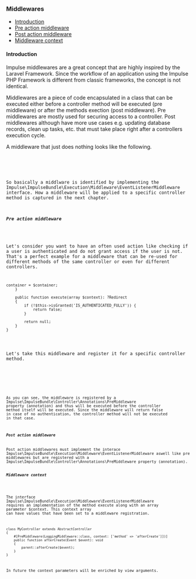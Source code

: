<h3 class="doc-title">Middlewares</h3>

- [Introduction](#introduction)
- [Pre action middleware](#pre-action-middleware)
- [Post action middleware](#post-action-middleware)
- [Middleware context](#middleware-context)

<h4><a id="introduction">Introduction</a></h4>

Impulse middlewares are a great concept that are highly inspired by the Laravel Framework. Since the workflow 
of an application using the Impulse PHP Framework is different from classic frameworks, the concept is not identical.

Middlewares are a piece of code encapsulated in a class that can be executed either before a controller method will be executed (pre middleware) or after the methods exection (post middleware). Pre middlewares are mostly used for securing access to a controller. Post middlewares although have more use cases e.g. updating database records, clean up tasks, etc. that must take place right after a controllers execution cycle.

A middleware that just does nothing looks like the following.

<pre class="code-white language-php">
<code class="imp-code language-php"><?php
namespace App\Controller\Middleware;
use Impulse\ImpulseBundle\Execution\Middleware\EventListenerMiddleware;

class MySpecialMiddleware implements EventListenerMiddleware
{
    public function execute(array $context): bool
    {
        return true;
    }
}</code>
</pre>

So basically a middlware is identified by implementing the <span class="code-hint">Impulse\ImpulseBundle\Execution\Middleware\EventListenerMiddleware</span> interface. How a middleware will be applied to a specific controller method is captured in the next chapter.

<h5><a id="pre-action-middleware">Pre action middleware</a></h5>

Let's consider you want to have an often used action like checking if a user is authenticated and do not grant access if the user is not. That's a perfect example for a middleware that can be re-used for different methods
of the same controller or even for different controllers. 

<pre class="code-white language-php">
<code class="imp-code language-php"><?php
namespace App\Controller\Middleware;
use Impulse\ImpulseBundle\Execution\Middleware\EventListenerMiddleware;
use Psr\Container\ContainerInterface;
use Symfony\Bundle\FrameworkBundle\Controller\AbstractController;

class AuthenticationRequiredMiddleware extends AbstractController implements EventListenerMiddleware
{
    public function __construct(ContainerInterface $container)
    {
        $this->container = $container;
    }

    public function execute(array $context): ?Redirect
    {
        if (!$this->isGranted('IS_AUTHENTICATED_FULLY')) {
            return false;
        }

        return null;
    }
}</code>
</pre>

Let's take this middleware and register it for a specific controller method.

<pre class="code-white language-php">
<code class="imp-code language-php"><?php
namespace App\Controller;

use App\Controller\Middleware\AuthenticationRequiredMiddleware;
use Impulse\ImpulseBundle\Controller\AbstractController;
use Impulse\ImpulseBundle\Controller\Annotations\PreMiddleware;
use Impulse\ImpulseBundle\Execution\Events\Event;


class MyController extends AbstractController
{
    #[PreMiddleware(AuthenticationRequiredMiddleware::class)]
    public function afterCreate(Event $event): void
    {
        parent::afterCreate($event);
    }
}</code>
</pre>

As you can see, the middleware is registered by a <span class="code-hint">Impulse\ImpulseBundle\Controller\Annotations\PreMiddleware</span> property (annotation) and thus will be executed before the controller method itself will be executed. Since the middleware will return false in case of no authentication, the controller method will not be executed in that case.

<h5><a id="post-action-middleware">Post action middleware</a></h5>
Post action middlewares must implement the interace <span class="code-hint">Impulse\ImpulseBundle\Execution\Middleware\EventListenerMiddleware</span> aswell like pre middlewares but are registered with a <span class="code-hint">Impulse\ImpulseBundle\Controller\Annotations\PreMiddleware</span> property (annotation). 

<h5><a id="middlware-context">Middleware context</a></h5>

The interface <span class="code-hint">Impulse\ImpulseBundle\Execution\Middleware\EventListenerMiddleware</span> requires an implementation of the method execute along with an array parameter <span class="code-hint">$context</span>. This context array can have values that have been set to a middleware registration.

<pre class="code-white language-php">
<code class="imp-code language-php">class MyController extends AbstractController
{
    #[PreMiddleware(LoggingMiddleware::class, context: ['method' => 'afterCreate']])]
    public function afterCreate(Event $event): void
    {
        parent::afterCreate($event);
    }
}</code>
</pre>

<div class="info-box info">In future the context parameters will be enriched by view arguments.</div>
